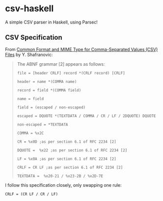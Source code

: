 # csv-haskell

A simple CSV parser in Haskell, using Parsec!

## CSV Specification

From [Common Format and MIME Type for Comma-Separated Values (CSV) Files](https://www.ietf.org/rfc/rfc4180.txt) by Y. Shafranovic:

> The ABNF grammar [2] appears as follows:
>
> ```
> file = [header CRLF] record *(CRLF record) [CRLF]
> 
> header = name *(COMMA name)
> 
> record = field *(COMMA field)
> 
> name = field
> 
> field = (escaped / non-escaped)
> 
> escaped = DQUOTE *(TEXTDATA / COMMA / CR / LF / 2DQUOTE) DQUOTE
> 
> non-escaped = *TEXTDATA
> 
> COMMA = %x2C
> 
> CR = %x0D ;as per section 6.1 of RFC 2234 [2]
> 
> DQUOTE =  %x22 ;as per section 6.1 of RFC 2234 [2]
> 
> LF = %x0A ;as per section 6.1 of RFC 2234 [2]
> 
> CRLF = CR LF ;as per section 6.1 of RFC 2234 [2]
> 
> TEXTDATA =  %x20-21 / %x23-2B / %x2D-7E
> ```

I follow this specification closely, only swapping one rule:

```
CRLF = (CR LF / CR / LF)
```
